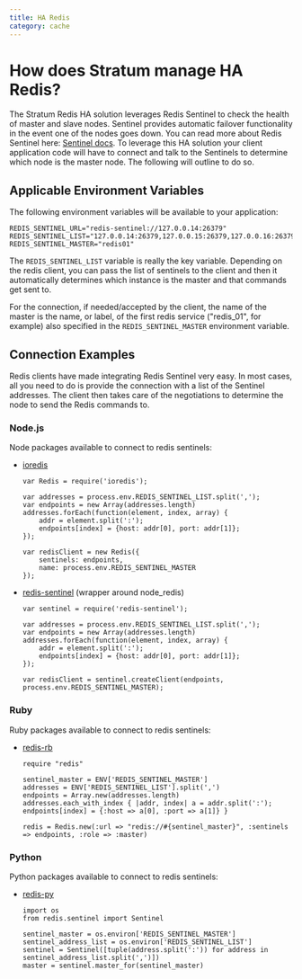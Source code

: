 ```yaml
---
title: HA Redis
category: cache
---
```


# How does Stratum manage HA Redis?

The Stratum Redis HA solution leverages Redis Sentinel to check the health of master and slave nodes. Sentinel provides automatic failover functionality in the event one of the nodes goes down. You can read more about Redis Sentinel here: [Sentinel docs](http://redis.io/topics/sentinel). To leverage this HA solution your client application code will have to connect and talk to the Sentinels to determine which node is the master node. The following will outline to do so.

## Applicable Environment Variables
The following environment variables will be available to your application:

```
REDIS_SENTINEL_URL="redis-sentinel://127.0.0.14:26379"
REDIS_SENTINEL_LIST="127.0.0.14:26379,127.0.0.15:26379,127.0.0.16:26379"
REDIS_SENTINEL_MASTER="redis01"
```

The `REDIS_SENTINEL_LIST` variable is really the key variable. Depending on the redis client, you can pass the list of sentinels to the client and then it automatically determines which instance is the master and that commands get sent to.

For the connection, if needed/accepted by the client, the name of the master is the name, or label,
of the first redis service ("redis_01", for example) also specified in the `REDIS_SENTINEL_MASTER`
environment variable.

## Connection Examples
Redis clients have made integrating Redis Sentinel very easy. In most cases, all you need to do is provide the connection with a list of the Sentinel addresses. The client then takes care of the negotiations to determine the node to send the Redis commands to.

### Node.js
Node packages available to connect to redis sentinels:

* [ioredis](https://www.npmjs.com/package/ioredis#sentinel)

    ```
    var Redis = require('ioredis');

    var addresses = process.env.REDIS_SENTINEL_LIST.split(',');
    var endpoints = new Array(addresses.length)
    addresses.forEach(function(element, index, array) {
        addr = element.split(':');
        endpoints[index] = {host: addr[0], port: addr[1]};
    });

    var redisClient = new Redis({
        sentinels: endpoints,
        name: process.env.REDIS_SENTINEL_MASTER
    });
    ```

* [redis-sentinel](https://www.npmjs.com/package/redis-sentinel) (wrapper around node_redis)

    ```
    var sentinel = require('redis-sentinel');

    var addresses = process.env.REDIS_SENTINEL_LIST.split(',');
    var endpoints = new Array(addresses.length)
    addresses.forEach(function(element, index, array) {
        addr = element.split(':');
        endpoints[index] = {host: addr[0], port: addr[1]};
    });

    var redisClient = sentinel.createClient(endpoints, process.env.REDIS_SENTINEL_MASTER);
    ```

### Ruby
Ruby packages available to connect to redis sentinels:

* [redis-rb](https://github.com/redis/redis-rb#sentinel-support)

    ```
    require "redis"

    sentinel_master = ENV['REDIS_SENTINEL_MASTER']
    addresses = ENV['REDIS_SENTINEL_LIST'].split(',')
    endpoints = Array.new(addresses.length)
    addresses.each_with_index { |addr, index| a = addr.split(':'); endpoints[index] = {:host => a[0], :port => a[1]} }

    redis = Redis.new(:url => "redis://#{sentinel_master}", :sentinels => endpoints, :role => :master)
    ```

### Python
Python packages available to connect to redis sentinels:

* [redis-py](https://github.com/andymccurdy/redis-py#sentinel-support)

    ```
    import os
    from redis.sentinel import Sentinel

    sentinel_master = os.environ['REDIS_SENTINEL_MASTER']
    sentinel_address_list = os.environ['REDIS_SENTINEL_LIST']
    sentinel = Sentinel([tuple(address.split(':')) for address in sentinel_address_list.split(',')])
    master = sentinel.master_for(sentinel_master)
